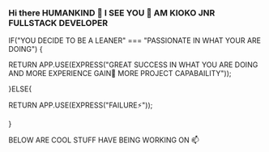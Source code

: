 ### Hi there HUMANKIND 👋 I SEE YOU 🤔 AM KIOKO JNR FULLSTACK DEVELOPER

IF("YOU DECIDE TO BE A LEANER" === "PASSIONATE IN WHAT YOUR ARE DOING")
{

RETURN APP.USE(EXPRESS("GREAT SUCCESS IN WHAT YOU ARE DOING AND MORE EXPERIENCE GAIN🌱 MORE PROJECT CAPABAILITY"));

}ELSE{

RETURN APP.USE(EXPRESS("FAILURE⚡"));

}

BELOW ARE COOL STUFF HAVE BEING WORKING ON 📫
